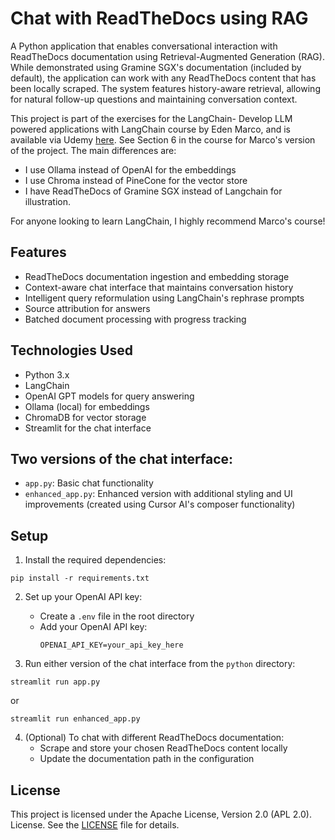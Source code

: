 # Chat with ReadTheDocs using RAG

A Python application that enables conversational interaction with ReadTheDocs documentation using Retrieval-Augmented Generation (RAG). While demonstrated using Gramine SGX's documentation (included by default), the application can work with any ReadTheDocs content that has been locally scraped. The system features history-aware retrieval, allowing for natural follow-up questions and maintaining conversation context.


This project is part of the exercises for the LangChain- Develop LLM powered applications with LangChain course by Eden Marco, and is available via Udemy [here](https://www.udemy.com/course/langchain/learn/). See Section 6 in the course for Marco's version of the project. The main differences are:
-  I use Ollama instead of OpenAI for the embeddings
-  I use Chroma instead of PineCone for the vector store
-  I have ReadTheDocs of Gramine SGX instead of Langchain for illustration. 

For anyone looking to learn LangChain, I highly recommend Marco's course!

## Features
- ReadTheDocs documentation ingestion and embedding storage
- Context-aware chat interface that maintains conversation history
- Intelligent query reformulation using LangChain's rephrase prompts
- Source attribution for answers
- Batched document processing with progress tracking

## Technologies Used
- Python 3.x
- LangChain
- OpenAI GPT models for query answering
- Ollama (local) for embeddings
- ChromaDB for vector storage
- Streamlit for the chat interface

## Two versions of the chat interface:
  - `app.py`: Basic chat functionality
  - `enhanced_app.py`: Enhanced version with additional styling and UI improvements (created using Cursor AI's composer functionality)

## Setup
1. Install the required dependencies:
```
pip install -r requirements.txt
```

2. Set up your OpenAI API key:
   - Create a `.env` file in the root directory
   - Add your OpenAI API key:
     ```
     OPENAI_API_KEY=your_api_key_here
     ```

3. Run either version of the chat interface from the `python` directory:
```
streamlit run app.py
```
or
```
streamlit run enhanced_app.py
```

4. (Optional) To chat with different ReadTheDocs documentation:
   - Scrape and store your chosen ReadTheDocs content locally
   - Update the documentation path in the configuration

## License
This project is licensed under the Apache License, Version 2.0 (APL 2.0). License. See the [LICENSE](LICENSE) file for details.
